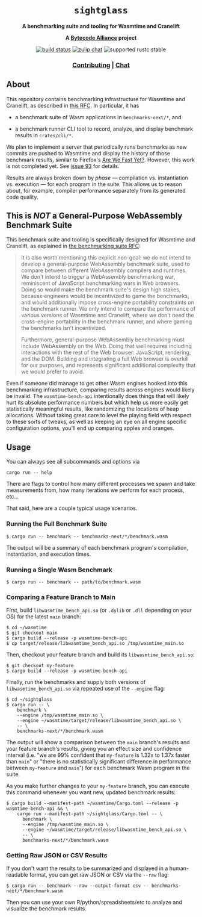 <div align="center">
  <h1><code>sightglass</code></h1>

  <p>
    <strong>A benchmarking suite and tooling for Wasmtime and Cranelift</strong>
  </p>

  <strong>A <a href="https://bytecodealliance.org/">Bytecode Alliance</a> project</strong>

  <p>
    <a href="https://github.com/bytecodealliance/sightglass/actions?query=workflow%3ACI"><img src="https://github.com/bytecodealliance/sightglass/workflows/sightglass/badge.svg" alt="build status" /></a>
    <a href="https://bytecodealliance.zulipchat.com/#narrow/stream/217126-wasmtime"><img src="https://img.shields.io/badge/zulip-join_chat-brightgreen.svg" alt="zulip chat" /></a>
    <img src="https://img.shields.io/badge/rustc-stable+-green.svg" alt="supported rustc stable" />
  </p>

  <h3>
    <a href="https://github.com/bytecodealliance/sightglass/blob/main/CONTRIBUTING.md">Contributing</a>
    <span> | </span>
    <a href="https://bytecodealliance.zulipchat.com/#narrow/stream/217126-wasmtime">Chat</a>
  </h3>
</div>

## About

This repository contains benchmarking infrastructure for Wasmtime and Cranelift,
as described in [this
RFC](https://github.com/bytecodealliance/rfcs/blob/main/accepted/benchmark-suite.md).
In particular, it has

* a benchmark suite of Wasm applications in `benchmarks-next/*`, and

* a benchmark runner CLI tool to record, analyze, and display benchmark results
  in `crates/cli/*`.

We plan to implement a server that periodically runs benchmarks as new commits
are pushed to Wasmtime and display the history of those benchmark results,
similar to Firefox's [Are We Fast Yet?](https://arewefastyet.com). However, this
work is not completed yet. See [issue
93](https://github.com/bytecodealliance/sightglass/issues/93) for details.

Results are always broken down by *phase* &mdash; compilation vs. instantiation
vs.  execution &mdash; for each program in the suite. This allows us to reason
about, for example, compiler performance separately from its generated code
quality.

## This is *NOT* a General-Purpose WebAssembly Benchmark Suite

This benchmark suite and tooling is specifically designed for Wasmtime and
Cranelift, as explained in [the benchmarking suite
RFC](https://github.com/bytecodealliance/rfcs/blob/main/accepted/benchmark-suite.md#nongoal-creating-a-general-purpose-webassembly-benchmark-suite):

> It is also worth mentioning this explicit non-goal: we do not intend to
> develop a general-purpose WebAssembly benchmark suite, used to compare between
> different WebAssembly compilers and runtimes. We don't intend to trigger a
> WebAssembly benchmarking war, reminiscent of JavaScript benchmarking wars in
> Web browsers. Doing so would make the benchmark suite's design high stakes,
> because engineers would be incentivized to game the benchmarks, and would
> additionally impose cross-engine portability constraints on the benchmark
> runner. We only intend to compare the performance of various versions of
> Wasmtime and Cranelift, where we don't need the cross-engine portability in
> the benchmark runner, and where gaming the benchmarks isn't incentivized.
>
> Furthermore, general-purpose WebAssembly benchmarking must include WebAssembly
> on the Web. Doing that well requires including interactions with the rest of
> the Web browser: JavaScript, rendering, and the DOM. Building and integrating
> a full Web browser is overkill for our purposes, and represents significant
> additional complexity that we would prefer to avoid.

Even if someone did manage to get other Wasm engines hooked into this
benchmarking infrastructure, comparing results across engines would likely be
invalid. The `wasmtime-bench-api` intentionally does things that will likely
hurt its absolute performance numbers but which help us more easily get
statistically meaningful results, like randomizing the locations of heap
allocations. Without taking great care to level the playing field with respect
to these sorts of tweaks, as well as keeping an eye on all engine specific
configuration options, you'll end up comparing apples and oranges.

## Usage

You can always see all subcommands and options via

```
cargo run -- help
```

There are flags to control how many different processes we spawn and take
measurements from, how many iterations we perform for each process, etc...

That said, here are a couple typical usage scenarios.

### Running the Full Benchmark Suite

```
$ cargo run -- benchmark -- benchmarks-next/*/benchmark.wasm
```

The output will be a summary of each benchmark program's compilation,
instantiation, and execution times.

### Running a Single Wasm Benchmark

```
$ cargo run -- benchmark -- path/to/benchmark.wasm
```

### Comparing a Feature Branch to Main

First, build `libwasmtime_bench_api.so` (or `.dylib` or `.dll` depending on your
OS) for the latest `main` branch:

```
$ cd ~/wasmtime
$ git checkout main
$ cargo build --release -p wasmtime-bench-api
$ cp target/release/libwasmtime_bench_api.so /tmp/wasmtime_main.so
```

Then, checkout your feature branch and build its `libwasmtime_bench_api.so`:

```
$ git checkout my-feature
$ cargo build --release -p wasmtime-bench-api
```

Finally, run the benchmarks and supply both versions of
`libwasmtime_bench_api.so` via repeated use of the `--engine` flag:

```
$ cd ~/sightglass
$ cargo run -- \
    benchmark \
    --engine /tmp/wasmtime_main.so \
    --engine ~/wasmtime/target/release/libwasmtime_bench_api.so \
    -- \
    benchmarks-next/*/benchmark.wasm
```

The output will show a comparison between the `main` branch's results and your
feature branch's results, giving you an effect size and confidence interval
(i.e. "we are 99% confident that `my-feature` is 1.32x to 1.37x faster than
`main`" or "there is no statistically significant difference in performance
between `my-feature` and `main`") for each benchmark Wasm program in the suite.

As you make further changes to your `my-feature` branch, you can execute this
command whenever you want new, updated benchmark results:

```
$ cargo build --manifest-path ~/wasmtime/Cargo.toml --release -p wasmtime-bench-api && \
    cargo run --manifest-path ~/sightglass/Cargo.toml -- \
      benchmark \
      --engine /tmp/wasmtime_main.so \
      --engine ~/wasmtime/target/release/libwasmtime_bench_api.so \
      -- \
      benchmarks-next/*/benchmark.wasm
```

### Getting Raw JSON or CSV Results

If you don't want the results to be summarized and displayed in a human-readable
format, you can get raw JSON or CSV via the `--raw` flag:

```
$ cargo run -- benchmark --raw --output-format csv -- benchmarks-next/*/benchmark.wasm
```

Then you can use your own R/python/spreadsheets/etc to analyze and visualize the
benchmark results.
